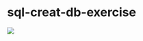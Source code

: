 # sql-creat-db-exercise


<img src="https://bootcampra.notion.site/image/https%3A%2F%2Fs3-us-west-2.amazonaws.com%2Fsecure.notion-static.com%2F631a2005-0e9d-4d5e-ab5c-5cb51a0cb504%2FGroup_75.png?table=block&id=259004e2-4fea-4744-bce3-584afddbb31f&spaceId=f797e032-5eb2-4c9d-beb7-cd7181e19e47&width=2000&userId=&cache=v2" />
